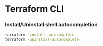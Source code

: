 # Terraform CLI

### Install/Uninstall shell autocompletion

```bash
terraform -install-autocomplete
terraform -uninstall-autocomplete
```